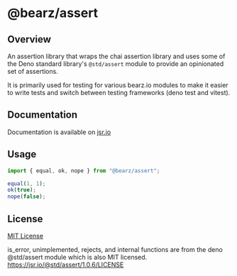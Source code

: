 # @bearz/assert

## Overview

An assertion library that wraps the chai assertion library
and uses some of the Deno standard library's `@std/assert` module
to provide an opinionated set of assertions.
 
It is primarily used for testing for various bearz.io modules to make it
easier to write tests and switch between testing frameworks (deno test and vitest).

## Documentation

Documentation is available on [jsr.io](https://jsr.io/@bearz/assert/doc)

## Usage
```typescript
import { equal, ok, nope } from "@bearz/assert";

equal(1, 1);
ok(true);
nope(false);
```

## License

[MIT License](./LICENSE.md)

is_error, unimplemented, rejects, and internal functions are from
the deno @std/assert module which is also MIT licensed.
https://jsr.io/@std/assert/1.0.6/LICENSE
